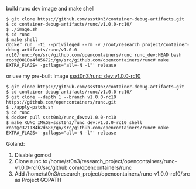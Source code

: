 build runc dev image and make shell

```
$ git clone https://github.com/ssst0n3/container-debug-artifacts.git
$ cd container-debug-artifacts/runc/v1.0.0-rc10/
$ ./image.sh
$ cd runc
$ make shell
docker run  -ti --privileged --rm -v /root/research_project/container-debug-artifacts/runc/v1.0.0-rc10/runc:/go/src/github.com/opencontainers/runc runc_dev:HEAD bash
root@0810a4f85672:/go/src/github.com/opencontainers/runc# make EXTRA_FLAGS='-gcflags="all=-N -l"' release
```

or use my pre-built image [ssst0n3/runc_dev:v1.0.0-rc10](https://hub.docker.com/layers/ssst0n3/runc_dev/v1.0.0-rc10/images/sha256-16dc33e08cecc850c896788dcb690b1e6c5ebd9180ffdbc625111ccb625221ac?context=explore)

```
$ git clone https://github.com/ssst0n3/container-debug-artifacts.git
$ cd container-debug-artifacts/runc/v1.0.0-rc10/
$ git clone --depth 1 --branch v1.0.0-rc10 https://github.com/opencontainers/runc.git
$ ./apply-patch.sh
$ cd runc
$ docker pull ssst0n3/runc_dev:v1.0.0-rc10
$ make RUNC_IMAGE=ssst0n3/runc_dev:v1.0.0-rc10 shell
root@c321134b2d68:/go/src/github.com/opencontainers/runc# make EXTRA_FLAGS='-gcflags="all=-N -l"' release
```

Goland:

1. Disable gomod
2. Clone runc to /home/st0n3/research_project/opencontainers/runc-v1.0.0-rc10/src/github.com/opencontainers/runc
3. Add /home/st0n3/research_project/opencontainers/runc-v1.0.0-rc10/src as Project GOPATH